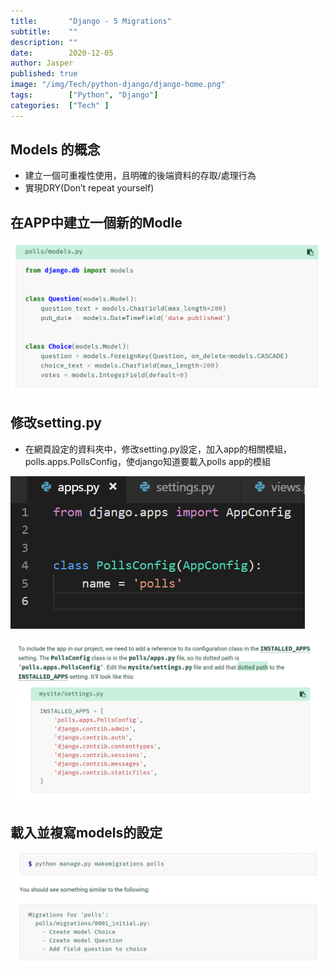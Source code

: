 ```yaml
---
title:       "Django - 5 Migrations"
subtitle:    ""
description: ""
date:        2020-12-05
author: Jasper
published: true
image: "/img/Tech/python-django/django-home.png"
tags:        ["Python", "Django"]
categories:  ["Tech" ]
---
```


## Models 的概念

- 建立一個可重複性使用，且明確的後端資料的存取/處理行為 
- 實現DRY(Don’t repeat yourself) 

## 在APP中建立一個新的Modle

![](/img/Tech/python-django/create-models.png) 

## 修改setting.py

- 在網頁設定的資料夾中，修改setting.py設定，加入app的相關模組，polls.apps.PollsConfig，使django知道要載入polls app的模組 

![](/img/Tech/python-django/adj-app-files.png)

![](/img/Tech/python-django/setting-files-official.png)

## 載入並複寫models的設定 

![](/img/Tech/python-django/migrations.png)